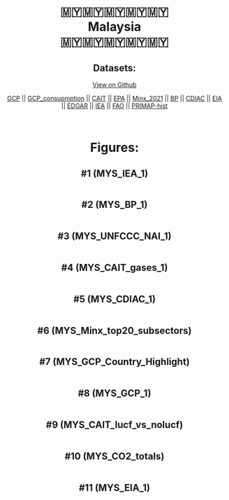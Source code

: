 
<center>
<h1 align="center">
🇲🇾🇲🇾🇲🇾🇲🇾🇲🇾
<br>
Malaysia
<br>
🇲🇾🇲🇾🇲🇾🇲🇾🇲🇾
</h1>
<h2>Datasets:</h2>
<p><a href="https://github.com/dquintani/GreenhouseData/tree/master/country_data/MYS_Malaysia/data">View on Github</a>
<br></p><p><a href="data/MYS_GCP.csv">GCP</a> || <a href="data/MYS_GCP_consupmption.csv">GCP_consupmption</a> || <a href="data/MYS_CAIT.csv">CAIT</a> || <a href="data/MYS_EPA.csv">EPA</a> || <a href="data/MYS_Minx_2021.csv">Minx_2021</a> || <a href="data/MYS_BP.csv">BP</a> || <a href="data/MYS_CDIAC.csv">CDIAC</a> || <a href="data/MYS_EIA.csv">EIA</a> || <a href="data/MYS_EDGAR.csv">EDGAR</a> || <a href="data/MYS_IEA.csv">IEA</a> || <a href="data/MYS_FAO.csv">FAO</a> || <a href="data/MYS_PRIMAP-hist.csv">PRIMAP-hist</a></p><p><br></p>
<h1>Figures:</h1><h2>#1 (MYS_IEA_1)</h2>
<p><img alt="" src="figures/MYS_IEA_1.png" /></p><h2>#2 (MYS_BP_1)</h2>
<p><img alt="" src="figures/MYS_BP_1.png" /></p><h2>#3 (MYS_UNFCCC_NAI_1)</h2>
<p><img alt="" src="figures/MYS_UNFCCC_NAI_1.png" /></p><h2>#4 (MYS_CAIT_gases_1)</h2>
<p><img alt="" src="figures/MYS_CAIT_gases_1.png" /></p><h2>#5 (MYS_CDIAC_1)</h2>
<p><img alt="" src="figures/MYS_CDIAC_1.png" /></p><h2>#6 (MYS_Minx_top20_subsectors)</h2>
<p><img alt="" src="figures/MYS_Minx_top20_subsectors.png" /></p><h2>#7 (MYS_GCP_Country_Highlight)</h2>
<p><img alt="" src="figures/MYS_GCP_Country_Highlight.png" /></p><h2>#8 (MYS_GCP_1)</h2>
<p><img alt="" src="figures/MYS_GCP_1.png" /></p><h2>#9 (MYS_CAIT_lucf_vs_nolucf)</h2>
<p><img alt="" src="figures/MYS_CAIT_lucf_vs_nolucf.png" /></p><h2>#10 (MYS_CO2_totals)</h2>
<p><img alt="" src="figures/MYS_CO2_totals.png" /></p><h2>#11 (MYS_EIA_1)</h2>
<p><img alt="" src="figures/MYS_EIA_1.png" /></p>